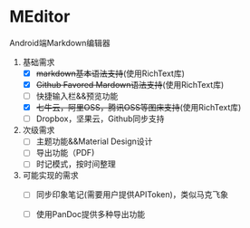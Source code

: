 # MEditor
Android端Markdown编辑器
1. 基础需求
	- [x] ~~markdown基本语法支持~~(使用RichText库)
	- [x] ~~Github Favored Mardown语法支持~~(使用RichText库)
	- [ ] 快捷输入栏&&预览功能
	- [x] ~~七牛云，阿里OSS，腾讯OSS等图床支持~~(使用RichText库)
	- [ ] Dropbox，坚果云，Github同步支持
2. 次级需求
    - [ ] 主题功能&&Material Design设计
    - [ ] 导出功能（PDF)
    - [ ] 时记模式，按时间整理
3. 可能实现的需求
    - [ ] 同步印象笔记(需要用户提供APIToken)，类似马克飞象
    - [ ] 使用PanDoc提供多种导出功能

